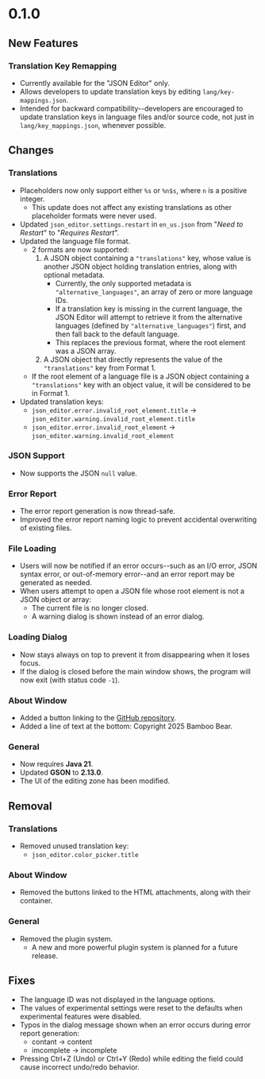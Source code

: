 # 0.1.0
## New Features
### Translation Key Remapping
- Currently available for the "JSON Editor" only.
- Allows developers to update translation keys by editing `lang/key-mappings.json`.
- Intended for backward compatibility--developers are encouraged to update translation keys in language files and/or source code, not just in `lang/key_mappings.json`, whenever possible.

## Changes
### Translations
- Placeholders now only support either `%s` or `%n$s`, where `n` is a positive integer.
  - This update does not affect any existing translations as other placeholder formats were never used.
- Updated `json_editor.settings.restart` in `en_us.json` from "*Need to Restart*" to "*Requires Restart*".
- Updated the language file format.
  - 2 formats are now supported:
    1. A JSON object containing a `"translations"` key, whose value is another JSON object holding translation entries, along with optional metadata.
       - Currently, the only supported metadata is `"alternative_languages"`, an array of zero or more language IDs.
       - If a translation key is missing in the current language, the JSON Editor will attempt to retrieve it from the alternative languages (defined by `"alternative_languages"`) first, and then fall back to the default language.
       - This replaces the previous format, where the root element was a JSON array.
    2. A JSON object that directly represents the value of the `"translations"` key from Format 1.
  - If the root element of a language file is a JSON object containing a `"translations"` key with an object value, it will be considered to be in Format 1.
- Updated translation keys:
  - `json_editor.error.invalid_root_element.title` -> `json_editor.warning.invalid_root_element.title`
  - `json_editor.error.invalid_root_element` -> `json_editor.warning.invalid_root_element`

### JSON Support
- Now supports the JSON `null` value.

### Error Report
- The error report generation is now thread-safe.
- Improved the error report naming logic to prevent accidental overwriting of existing files.

### File Loading
- Users will now be notified if an error occurs--such as an I/O error, JSON syntax error, or out-of-memory error--and an error report may be generated as needed.
- When users attempt to open a JSON file whose root element is not a JSON object or array:
  - The current file is no longer closed.
  - A warning dialog is shown instead of an error dialog.

### Loading Dialog
- Now stays always on top to prevent it from disappearing when it loses focus.
- If the dialog is closed before the main window shows, the program will now exit (with status code `-1`).

### About Window
- Added a button linking to the [GitHub repository](https://github.com/BambooBear0413/JsonEditor).
- Added a line of text at the bottom: Copyright 2025 Bamboo Bear.

### General
- Now requires **Java 21**.
- Updated **GSON** to **2.13.0**.
- The UI of the editing zone has been modified.

## Removal
### Translations
- Removed unused translation key:
  - `json_editor.color_picker.title`

### About Window
- Removed the buttons linked to the HTML attachments, along with their container.

### General
- Removed the plugin system.
  - A new and more powerful plugin system is planned for a future release.

## Fixes
- The language ID was not displayed in the language options.
- The values of experimental settings were reset to the defaults when experimental features were disabled.
- Typos in the dialog message shown when an error occurs during error report generation:
  - contant -> content
  - imcomplete -> incomplete
- Pressing Ctrl+Z (Undo) or Ctrl+Y (Redo) while editing the field could cause incorrect undo/redo behavior.

